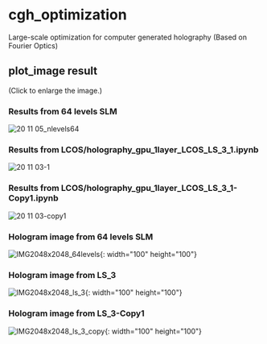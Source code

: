 # cgh_optimization
Large-scale optimization for computer generated holography (Based on Fourier Optics)

## plot_image result
(Click to enlarge the image.)

### Results from 64 levels SLM
![20 11 05_nlevels64](https://user-images.githubusercontent.com/63335900/98204376-4a1f4800-1f79-11eb-8459-080763654179.png)
### Results from LCOS/holography_gpu_1layer_LCOS_LS_3_1.ipynb
![20 11 03-1](https://user-images.githubusercontent.com/63335900/97987382-838f7080-1e1e-11eb-817c-238ae78dbe55.png)
### Results from LCOS/holography_gpu_1layer_LCOS_LS_3_1-Copy1.ipynb
![20 11 03-copy1](https://user-images.githubusercontent.com/63335900/97987766-31028400-1e1f-11eb-8742-6cc8f00110ea.png)

### Hologram image from 64 levels SLM
![IMG2048x2048_64levels](https://user-images.githubusercontent.com/63335900/98206577-7b9a1280-1f7d-11eb-971c-7026d133d945.png){: width="100" height="100"}
### Hologram image from LS_3
![IMG2048x2048_ls_3](https://user-images.githubusercontent.com/63335900/98217147-6d53f280-1f8d-11eb-9ff3-cee0f2594f39.png){: width="100" height="100"}
### Hologram image from LS_3-Copy1
![IMG2048x2048_ls_3_copy](https://user-images.githubusercontent.com/63335900/98217160-7349d380-1f8d-11eb-99ba-e64d9639ca16.png){: width="100" height="100"}
